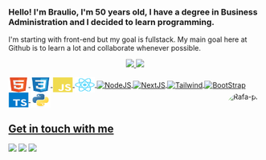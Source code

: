 ### Hello! I'm Braulio, I'm 50 years old, I have a degree in Business Administration and I decided to learn programming.
I'm starting with front-end but my goal is fullstack. My main goal here at Github is to learn a lot and collaborate whenever possible.

<div align="center">
  <a href="https://github.com/brauliotruylio">
  <img height="180em" src="https://github-readme-stats.vercel.app/api?username=brauliotruylio&show_icons=true&theme=codeSTACKr&include_all_commits=true&count_private=true"/>
  <img height="180em" src="https://github-readme-stats.vercel.app/api/top-langs/?username=brauliotruylio&layout=compact&langs_count=7&theme=codeSTACKr"/>
</div>
<div style="display: inline_block"><br>
  <img align="center" alt="HTML" height="30" width="40" src="https://raw.githubusercontent.com/devicons/devicon/master/icons/html5/html5-original.svg">
  <img align="center" alt="CSS" height="30" width="40" src="https://raw.githubusercontent.com/devicons/devicon/master/icons/css3/css3-original.svg">
  <img align="center" alt="Js" height="30" width="40" src="https://raw.githubusercontent.com/devicons/devicon/master/icons/javascript/javascript-plain.svg">
  <img align="center" alt="React" height="30" width="40" src="https://raw.githubusercontent.com/devicons/devicon/master/icons/react/react-original.svg">
  <img align="center" alt="NodeJS" height="30" width="40" src="https://cdn.jsdelivr.net/gh/devicons/devicon/icons/nodejs/nodejs-plain.svg" />
  <img align="center" alt="NextJS" height="30" width="40" src="https://cdn.jsdelivr.net/gh/devicons/devicon/icons/nextjs/nextjs-plain.svg" />      
  <img align="center" alt="Tailwind" height="30" width="40" src="https://cdn.jsdelivr.net/gh/devicons/devicon/icons/tailwindcss/tailwindcss-plain.svg">
  <img align="center" alt="BootStrap" height="30" width="40" src="https://cdn.jsdelivr.net/gh/devicons/devicon/icons/bootstrap/bootstrap-plain.svg">
  <img align="center" alt="Ts" height="30" width="40" src="https://raw.githubusercontent.com/devicons/devicon/master/icons/typescript/typescript-plain.svg">
  <img align="center" alt="Python" height="30" width="40" src="https://raw.githubusercontent.com/devicons/devicon/master/icons/python/python-original.svg">
  <img align="right" alt="Rafa-pic" height="150" style="border-radius:50px;" src="https://cdn-icons-png.flaticon.com/512/1051/1051275.png">
</div>
  
  ##
  
  ## Get in touch with me
  
 <a href="https://www.linkedin.com/in/braulio-truylio" target="_blank"><img src="https://img.shields.io/badge/-LinkedIn-%230077B5?style=for-the-badge&logo=linkedin&logoColor=white" target="_blank"></a>
<a href = "mailto:braulio.truylio@gmail.com"><img src="https://img.shields.io/badge/-Gmail-%23333?style=for-the-badge&logo=gmail&logoColor=white" target="_blank"></a>
<a href="https://instagram.com/braulio.truylio" target="_blank"><img src="https://img.shields.io/badge/-Instagram-%23E4405F?style=for-the-badge&logo=instagram&logoColor=white" target="_blank"></a>
